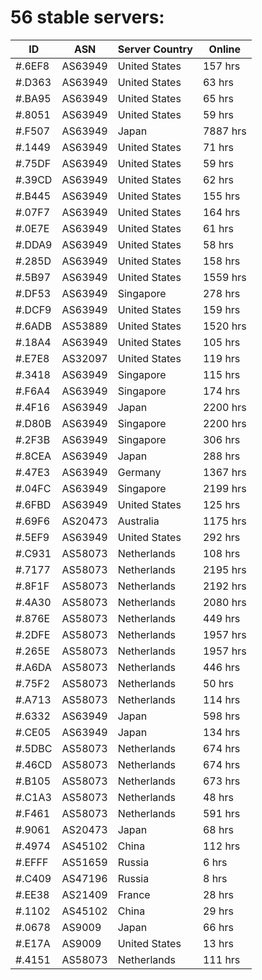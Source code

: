 # 56 stable servers:

| ID | ASN | Server Country | Online |
| ------ | ------ | ------ | ------ |
| #.6EF8 | AS63949 | United States | 157 hrs |
| #.D363 | AS63949 | United States | 63 hrs |
| #.BA95 | AS63949 | United States | 65 hrs |
| #.8051 | AS63949 | United States | 59 hrs |
| #.F507 | AS63949 | Japan | 7887 hrs |
| #.1449 | AS63949 | United States | 71 hrs |
| #.75DF | AS63949 | United States | 59 hrs |
| #.39CD | AS63949 | United States | 62 hrs |
| #.B445 | AS63949 | United States | 155 hrs |
| #.07F7 | AS63949 | United States | 164 hrs |
| #.0E7E | AS63949 | United States | 61 hrs |
| #.DDA9 | AS63949 | United States | 58 hrs |
| #.285D | AS63949 | United States | 158 hrs |
| #.5B97 | AS63949 | United States | 1559 hrs |
| #.DF53 | AS63949 | Singapore | 278 hrs |
| #.DCF9 | AS63949 | United States | 159 hrs |
| #.6ADB | AS53889 | United States | 1520 hrs |
| #.18A4 | AS63949 | United States | 105 hrs |
| #.E7E8 | AS32097 | United States | 119 hrs |
| #.3418 | AS63949 | Singapore | 115 hrs |
| #.F6A4 | AS63949 | Singapore | 174 hrs |
| #.4F16 | AS63949 | Japan | 2200 hrs |
| #.D80B | AS63949 | Singapore | 2200 hrs |
| #.2F3B | AS63949 | Singapore | 306 hrs |
| #.8CEA | AS63949 | Japan | 288 hrs |
| #.47E3 | AS63949 | Germany | 1367 hrs |
| #.04FC | AS63949 | Singapore | 2199 hrs |
| #.6FBD | AS63949 | United States | 125 hrs |
| #.69F6 | AS20473 | Australia | 1175 hrs |
| #.5EF9 | AS63949 | United States | 292 hrs |
| #.C931 | AS58073 | Netherlands | 108 hrs |
| #.7177 | AS58073 | Netherlands | 2195 hrs |
| #.8F1F | AS58073 | Netherlands | 2192 hrs |
| #.4A30 | AS58073 | Netherlands | 2080 hrs |
| #.876E | AS58073 | Netherlands | 449 hrs |
| #.2DFE | AS58073 | Netherlands | 1957 hrs |
| #.265E | AS58073 | Netherlands | 1957 hrs |
| #.A6DA | AS58073 | Netherlands | 446 hrs |
| #.75F2 | AS58073 | Netherlands | 50 hrs |
| #.A713 | AS58073 | Netherlands | 114 hrs |
| #.6332 | AS63949 | Japan | 598 hrs |
| #.CE05 | AS63949 | Japan | 134 hrs |
| #.5DBC | AS58073 | Netherlands | 674 hrs |
| #.46CD | AS58073 | Netherlands | 674 hrs |
| #.B105 | AS58073 | Netherlands | 673 hrs |
| #.C1A3 | AS58073 | Netherlands | 48 hrs |
| #.F461 | AS58073 | Netherlands | 591 hrs |
| #.9061 | AS20473 | Japan | 68 hrs |
| #.4974 | AS45102 | China | 112 hrs |
| #.EFFF | AS51659 | Russia | 6 hrs |
| #.C409 | AS47196 | Russia | 8 hrs |
| #.EE38 | AS21409 | France | 28 hrs |
| #.1102 | AS45102 | China | 29 hrs |
| #.0678 | AS9009 | Japan | 66 hrs |
| #.E17A | AS9009 | United States | 13 hrs |
| #.4151 | AS58073 | Netherlands | 111 hrs |

